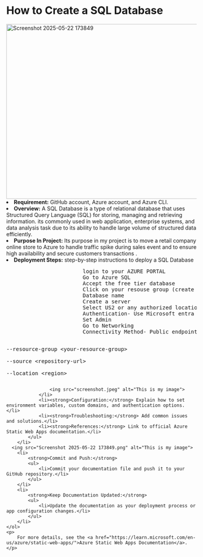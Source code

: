 
    
    
</head>
<body>
    <h1>How to Create a SQL Database </h1>
   <img width="793" height="463" alt="Screenshot 2025-05-22 173849" src="https://github.com/user-attachments/assets/5ac38ced-4c11-4f6e-acfa-b62eeb84df8a" />

<li><strong>Requirement:</strong> GitHub account, Azure account, and Azure CLI.</li>
                             <li><strong>Overview:</strong>  A SQL Database is a type of relational database that uses Structured Query Language (SQL) for storing, managing and retrieving information. its commonly used in web application, enterprise systems, and data analysis task due to its ability to handle large volume of structured data efficiently.
             </li>
            <li><strong>Purpose In Project:</strong> Its purpose in my project is to move a retail company online store to Azure to handle traffic spike during sales event and to ensure high availability and secure customers transactions .</li>
                   <li><strong>Deployment Steps:</strong> step-by-step instructions to deploy a SQL Database
                    <pre>
                        login to your AZURE PORTAL
                        Go to Azure SQL
                        Accept the free tier database
                        Click on your resouse group (create on if you dont have)
                        Database name
                        Create a server
                        Select US2 or any authorized location
                        Authentication- Use Microsoft entra only
                        Set Admin
                        Go to Networking
                        Connectivity Method- Public endpoint.
         
  --resource-group &lt;your-resource-group&gt; \
  --source &lt;repository-url&gt; \
  --location &lt;region&gt;
                    </pre>


                    <ing src="screenshot.jpeg" alt="This is my image">
                </li>
                <li><strong>Configuration:</strong> Explain how to set environment variables, custom domains, and authentication options.</li>
                <li><strong>Troubleshooting:</strong> Add common issues and solutions.</li>
                <li><strong>References:</strong> Link to official Azure Static Web Apps documentation.</li>
            </ul>
        </li>
      <ing src="Screenshot 2025-05-22 173849.png" alt="This is my image">
        <li>
            <strong>Commit and Push:</strong>
            <ul>
                <li>Commit your documentation file and push it to your GitHub repository.</li>
            </ul>
        </li>
        <li>
            <strong>Keep Documentation Updated:</strong>
            <ul>
                <li>Update the documentation as your deployment process or app configuration changes.</li>
            </ul>
        </li>
    </ol>
    <p>
        For more details, see the <a href="https://learn.microsoft.com/en-us/azure/static-web-apps/">Azure Static Web Apps Documentation</a>.
    </p>
</body>
</html>
